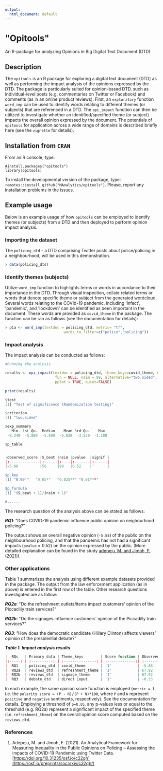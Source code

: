 ```yaml
---
output:
  html_document: default
---
```

# "Opitools"

An R-package for analyzing Opinions in Big Digital Text Document (DTD)

## Description

The `opitools` is an R package for exploring a digital text document (DTD) as well as performing the impact analysis of the opinions expressed by the DTD. The package is particularly suited for opinion-based DTD, such as individual-level posts (e.g. commentaries on Twitter or Facebook) and comments (as in an online product reviews). First, an `exploratory` function `word_imp` can be used to identify words relating to different themes (or subjects) that are referenced in a DTD. The `opi_impact` function can then be utilized to investigate whether an identified/specified theme (or subject) impacts the overall opinion expressed by the document. The potentials of `opitools` for application across a wide range of domains is described briefly here (see the `vignette` for details). 

## Installation from `CRAN`

From an R console, type:

```{r}
#install.packages("opitools")
library(opitools)

```

To install the developmental version of the package, type:
`remotes::install_github("MAnalytics/opitools")`. Please, report any
installation problems in the issues.

## Example usage

Below is an example usage of how `opitools` can be employed to identify themes (or subjects) from a DTD and then deployed to perform opinion impact analysis. 


### Importing the dataset

The `policing_dtd` - a DTD comprising Twitter posts about police/policing in a neighbourhood, will be used in this demonstration.

```r
> data(policing_dtd)

```

### Identify themes (subjects)

Utilize `word_imp` function to highlights terms or words in accordance to their importance in the DTD. Through visual inspection, collate related terms or words that denote specific theme or subject from the generated wordcloud. Several words relating to the COVId-19 pandemic, including 'infect', 'pandemic', and 'lockdown' can be identified as been important in the document. These words are provided as `covid_theme` in the package. The function can be ran as follows (see the documentation for details): 

```r
> p1a <- word_imp(textdoc = policing_dtd, metric= "tf", 
                           words_to_filter=c("police","policing"))
```

### Impact analysis

The impact analysis can be conducted as follows:

```r
#Running the analysis

results <- opi_impact(textdoc = policing_dtd, theme_keys=covid_theme, metric = 1,
                       fun = NULL, nsim = 99, alternative="two.sided",
                       pplot = TRUE, quiet=FALSE)
                       
print(results)

$test
[1] "Test of significance (Randomization testing)"

$criterion
[1] "two.sided"

$exp_summary
   Min. 1st Qu.  Median    Mean 3rd Qu.    Max. 
 -8.240  -5.880  -5.880  -5.028  -3.530  -1.180 

$p_table


|observed_score |S_beat |nsim |pvalue  |signif |
|:--------------|:------|:----|:-------|:------|
|-5.88          |56     |99   |0.52    |'      |

$p_key
[1] "0.99'"   "0.05*"   "0.025**" "0.01***"

$p_formula
[1] "(S_beat + 1)/(nsim + 1)"

#......

```

The research question of the analysis above can be stated as follows:

***RQ1***: "Does COVID-19 pandemic influence public opinion on neighourhood policing?"

The output shows an overall negative opinion (`-5.88`) of the public on the neighbourhood policing, and that the pandemic has not had a significant impacts (`pvalue` = 0.52) on the opinion expressed by the public. (More detailed explanation can be found in the study [adepeju, M. and Jimoh, F. (2021)](https://osf.io/preprints/socarxiv/c32qh/)). 

### Other applications

Table 1 summarizes the analysis using different example datasets provided in the package. The output from the law enforcement application (as in above) is entered in the first row of the table. Other research questions investigated are as follow:

***RQ2a***: "Do the refreshment outlets/items impact customers’ opinion of the Piccadilly train services?"

***RQ2b***: "Do the signages influence customers’ opinion of the Piccadilly train services?"

***RQ3***: "How does the democratic candidate (Hillary Clinton) affects viewers’ opinion of the presidential debate?"


***Table 1. Impact analysis results***

```r
|  RQs   | Primary data | Theme_keys        | Score function | Observed Score (S) | P-value    |
|:-----: | :----------: | :---------------: | :-------------:| :-----------------:| :---------:| 
|  RQ1   | policing_dtd | covid_theme       | '1'            | -5.88              | 0.52       |
|  RQ2a  | reviews_dtd  | refreshment_theme | '1'            | 67.92              | 0.01       |
|  RQ2b  | reviews_dtd  | signage_theme     | '1'            | 67.92              | 0.1        |
|  RQ3   | debate_dtd   | direct input      | '1'            | -0.33              | 0.93       |

```

In each example, the same opinion score function is employed (`metric = 1`, i.e. the `polarity score = (P - N)/(P + N)*100`, where `P` and `N` represent `positive` and `negative` sentiments, respectively). See the documentation for details. Employing a threshold of `p=0.05`, any p-values less or equal to the threshold (e.g. RQ2a) represent a significant impact of the specified theme (i.e. `refreshment_theme`) on the overall opinion score computed based on the `reviews_dtd`.


### References
1. Adepeju, M. and Jimoh, F. (2021). An Analytical Framework for Measuring Inequality in the Public Opinions on Policing – Assessing the impacts of COVID-19 Pandemic using Twitter Data. [https://doi.org/10.31235/osf.io/c32qh](https://osf.io/preprints/socarxiv/c32qh/)
